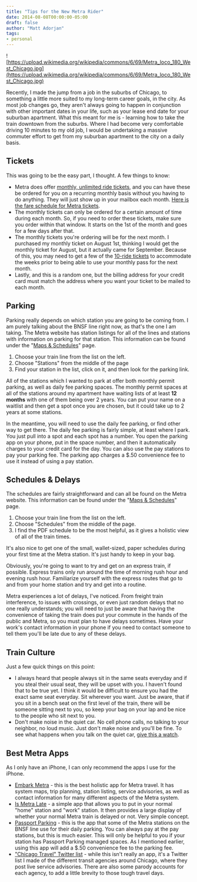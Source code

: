 ```yaml
---
title: "Tips for the New Metra Rider"
date: 2014-08-08T00:00:00-05:00
draft: false
author: "Matt Adorjan"
tags: 
- personal
---
```


![https://upload.wikimedia.org/wikipedia/commons/6/69/Metra_loco_180_West_Chicago.jpg](https://upload.wikimedia.org/wikipedia/commons/6/69/Metra_loco_180_West_Chicago.jpg)

Recently, I made the jump from a job in the suburbs of Chicago, to something a little more suited to my long-term career goals, in the city. As most job changes go, they aren't always going to happen in conjunction with other important dates in your life, such as your lease end date for your suburban apartment. What this meant for me is - learning how to take the train downtown from the suburbs. Where I had become very comfortable driving 10 minutes to my old job, I would be undertaking a massive commuter effort to get from my suburban apartment to the city on a daily basis.

## Tickets

This was going to be the easy part, I thought. A few things to know:

* Metra does offer [monthly, unlimited ride tickets](http://metrarail.com/metra/en/home/tickets.html?cq_ck=1251746486500#MonthlyUnlimitedRideTickets), and you can have these be ordered for you on a recurring monthly basis without you having to do anything. They will just show up in your mailbox each month. [Here is the fare schedule for Metra tickets](http://metrarail.com/metra/en/home/tickets.html#FullFareSchedule).
* The monthly tickets can only be ordered for a certain amount of time during each month. So, if you need to order these tickets, make sure you order within that window. It starts on the 1st of the month and goes for a few days after that.
* The monthly tickets you're ordering will be for the next month. I purchased my monthly ticket on August 1st, thinking I would get the monthly ticket for August, but it actually came for September. Because of this, you may need to get a few of the [10-ride tickets](http://metrarail.com/metra/en/home/tickets.html?cq_ck=1251746486500#10RideTickets) to accommodate the weeks prior to being able to use your monthly pass for the next month.
* Lastly, and this is a random one, but the billing address for your credit card must match the address where you want your ticket to be mailed to each month.

## Parking 

Parking really depends on which station you are going to be coming from. I am purely talking about the BNSF line right now, as that's the one I am taking. The Metra website has station listings for all of the lines and stations with information on parking for that station. This information can be found under the "[Maps &amp; Schedules](http://metrarail.com/content/metra/en/home/maps_schedules/metra_system_map.html)" page.

1. Choose your train line from the list on the left.
2. Choose "Stations" from the middle of the page
3. Find your station in the list, click on it, and then look for the parking link.

All of the stations which I wanted to park at offer both monthly permit parking, as well as daily fee parking spaces. The monthly permit spaces at all of the stations around my apartment have waiting lists of at least __12 months__ with one of them being over 2 years. You can put your name on a waitlist and then get a spot once you are chosen, but it could take up to 2 years at some stations.

In the meantime, you will need to use the daily fee parking, or find other way to get there. The daily fee parking is fairly simple, at least where I park. You just pull into a spot and each spot has a number. You open the parking app on your phone, put in the space number, and then it automatically charges to your credit card for the day. You can also use the pay stations to pay your parking fee. The parking app charges a $.50 convenience fee to use it instead of using a pay station.

## Schedules & Delays

The schedules are fairly straightforward and can all be found on the Metra website. This information can be found under the "[Maps &amp; Schedules](http://metrarail.com/content/metra/en/home/maps_schedules/metra_system_map.html)" page.

1. Choose your train line from the list on the left.
2. Choose "Schedules" from the middle of the page.
3. I find the PDF schedule to be the most helpful, as it gives a holistic view of all of the train times.

It's also nice to get one of the small, wallet-sized, paper schedules during your first time at the Metra station. It's just handy to keep in your bag.

Obviously, you're going to want to try and get on an express train, if possible. Express trains only run around the time of morning rush hour and evening rush hour. Familiarize yourself with the express routes that go to and from your home station and try and get into a routine.

Metra experiences a lot of delays, I've noticed. From freight train interference, to issues with crossings, or even just random delays that no one really understands; you will need to just be aware that having the convenience of taking the train does put your commute in the hands of the public and Metra, so you must plan to have delays sometimes. Have your work's contact information in your phone if you need to contact someone to tell them you'll be late due to any of these delays.

## Train Culture

Just a few quick things on this point:

* I always heard that people always sit in the same seats everyday and if you steal their usual seat, they will be upset with you. I haven't found that to be true yet. I think it would be difficult to ensure you had the exact same seat everyday. Sit wherever you want. Just be aware, that if you sit in a bench seat on the first level of the train, there will be someone sitting next to you, so keep your bag on your lap and be nice to the people who sit next to you.
* Don't make noise in the quiet car. No cell phone calls, no talking to your neighbor, no loud music. Just don't make noise and you'll be fine. To see what happens when you talk on the quiet car, [give this a watch](https://www.youtube.com/watch?v=tzq8bfOgihA).

## Best Metra Apps

As I only have an iPhone, I can only recommend the apps I use for the iPhone.

* [Embark Metra](https://itunes.apple.com/us/app/embark-metra/id362607743?mt=8) - this is the best holistic app for Metra travel. It has system maps, trip planning, station listing, service advisories, as well as contact information for many different aspects of the Metra system.
* [Is Metra Late](https://itunes.apple.com/us/app/is-metra-late/id832063884?mt=8) - a simple app that allows you to put in your normal "home" station and "work" station. It then provides a large display of whether your normal Metra train is delayed or not. Very simple concept.
* [Passport Parking](https://itunes.apple.com/us/app/passportparking-mobile-pay/id501324867?mt=8) - this is the app that some of the Metra stations on the BNSF line use for their daily parking. You can always pay at the pay stations, but this is much easier. This will only be helpful to you if your station has Passport Parking managed spaces. As I mentioned earlier, using this app will add a $.50 convenience fee to the parking fee.
* ["Chicago Travel" Twitter list](https://twitter.com/mda590/lists/chicago-transit) - while this isn't really an app, it's a Twitter list I made of the different transit agencies around Chicago, where they post live service advisories. There are also some parody accounts for each agency, to add a little brevity to those tough travel days.
